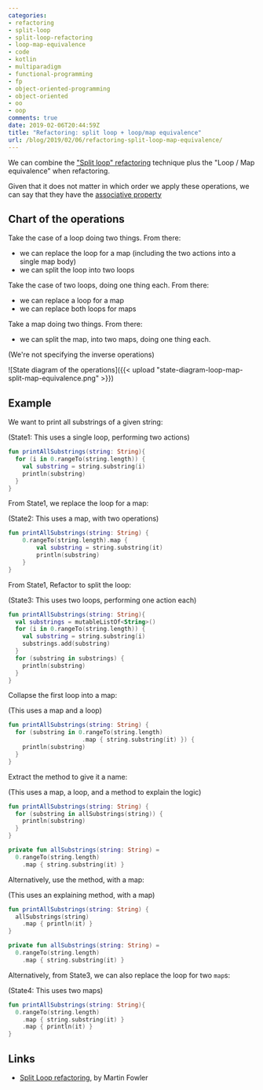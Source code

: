 ```yaml
---
categories:
- refactoring
- split-loop
- split-loop-refactoring
- loop-map-equivalence
- code
- kotlin
- multiparadigm
- functional-programming
- fp
- object-oriented-programming
- object-oriented
- oo
- oop
comments: true
date: 2019-02-06T20:44:59Z
title: "Refactoring: split loop + loop/map equivalence"
url: /blog/2019/02/06/refactoring-split-loop-map-equivalence/
---
```


We can combine the ["Split loop" refactoring][refactoring] technique plus the "Loop / Map equivalence" when refactoring.

Given that it does not matter in which order we apply these operations, we can say that they have the [associative property](https://en.wikipedia.org/wiki/Associative_property)

## Chart of the operations

Take the case of a loop doing two things. From there:

  - we can replace the loop for a map (including the two actions into a single map body)
  - we can split the loop into two loops

Take the case of two loops, doing one thing each. From there:

  - we can replace a loop for a map
  - we can replace both loops for maps

Take a map doing two things. From there:

  - we can split the map, into two maps, doing one thing each.

(We're not specifying the inverse operations)

<!--
see the 2019-02-06-refactoring-split-loop-map-equivalence.snippet.txt file for the code to generate this state diagram UML
-->

![State diagram of the operations]({{< upload "state-diagram-loop-map-split-map-equivalence.png" >}})

## Example

We want to print all substrings of a given string:

(State1: This uses a single loop, performing two actions)

```kotlin
fun printAllSubstrings(string: String){
  for (i in 0.rangeTo(string.length)) {
    val substring = string.substring(i)
    println(substring)
  }
}
```

From State1, we replace the loop for a map:

(State2: This uses a map, with two operations)

```kotlin
fun printAllSubstrings(string: String) {
    0.rangeTo(string.length).map {
        val substring = string.substring(it)
        println(substring)
    }
}
```

From State1, Refactor to split the loop:

(State3: This uses two loops, performing one action each)

```kotlin
fun printAllSubstrings(string: String){
  val substrings = mutableListOf<String>()
  for (i in 0.rangeTo(string.length)) {
    val substring = string.substring(i)
    substrings.add(substring)
  }
  for (substring in substrings) {
    println(substring)
  }
}
```

Collapse the first loop into a map:

(This uses a map and a loop)

```kotlin
fun printAllSubstrings(string: String) {
  for (substring in 0.rangeTo(string.length)
                     .map { string.substring(it) }) {
    println(substring)
  }
}
```

Extract the method to give it a name:

(This uses a map, a loop, and a method to explain the logic)

```kotlin
fun printAllSubstrings(string: String) {
  for (substring in allSubstrings(string)) {
    println(substring)
  }
}

private fun allSubstrings(string: String) = 
  0.rangeTo(string.length)
    .map { string.substring(it) }
```

Alternatively, use the method, with a map:

(This uses an explaining method, with a map)

```kotlin
fun printAllSubstrings(string: String) {
  allSubstrings(string)
    .map { println(it) }
}

private fun allSubstrings(string: String) = 
  0.rangeTo(string.length)
    .map { string.substring(it) }
```

Alternatively, from State3, we can also replace the loop for two `map`s:

(State4: This uses two maps)

```kotlin
fun printAllSubstrings(string: String){
  0.rangeTo(string.length)
    .map { string.substring(it) }
    .map { println(it) }
}
```

## Links
 
  - [Split Loop refactoring][refactoring], by Martin Fowler

[refactoring]: https://refactoring.com/catalog/splitLoop.html


